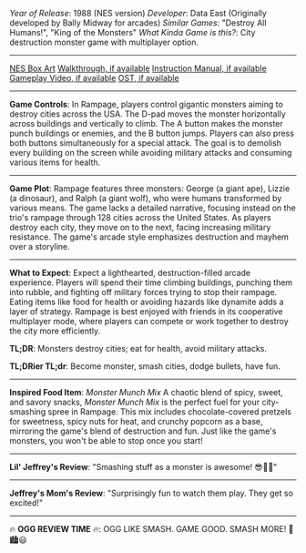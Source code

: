 *Year of Release*: 1988 (NES version)
*Developer*: Data East (Originally developed by Bally Midway for arcades)
*Similar Games*: "Destroy All Humans!", "King of the Monsters"
*What Kinda Game is this?*: City destruction monster game with multiplayer option.

---
[NES Box Art](https://www.google.com/search?tbm=isch&q=NES+Box+Art+Rampage) 
[Walkthrough, if available](https://www.google.com/search?q=Walkthrough+NES+Rampage)
[Instruction Manual, if available](https://www.google.com/search?q=NES+Instruction+Manual+Rampage)
[Gameplay Video, if available](https://www.youtube.com/results?search_query=gameplay+NES+Rampage) 
[OST, if available](https://www.youtube.com/results?search_query=gameplay+NES+Rampage+OST)

- - -
**Game Controls**:
In Rampage, players control gigantic monsters aiming to destroy cities across the USA. The D-pad moves the monster horizontally across buildings and vertically to climb. The A button makes the monster punch buildings or enemies, and the B button jumps. Players can also press both buttons simultaneously for a special attack. The goal is to demolish every building on the screen while avoiding military attacks and consuming various items for health.

- - -
**Game Plot**: 
Rampage features three monsters: George (a giant ape), Lizzie (a dinosaur), and Ralph (a giant wolf), who were humans transformed by various means. The game lacks a detailed narrative, focusing instead on the trio's rampage through 128 cities across the United States. As players destroy each city, they move on to the next, facing increasing military resistance. The game's arcade style emphasizes destruction and mayhem over a storyline.

- - -
**What to Expect**: 
Expect a lighthearted, destruction-filled arcade experience. Players will spend their time climbing buildings, punching them into rubble, and fighting off military forces trying to stop their rampage. Eating items like food for health or avoiding hazards like dynamite adds a layer of strategy. Rampage is best enjoyed with friends in its cooperative multiplayer mode, where players can compete or work together to destroy the city more efficiently.

**TL;DR**:
Monsters destroy cities; eat for health, avoid military attacks.

**TL;DRier TL;dr**: 
Become monster, smash cities, dodge bullets, have fun.

---
**Inspired Food Item**: *Monster Munch Mix*
A chaotic blend of spicy, sweet, and savory snacks, *Monster Munch Mix* is the perfect fuel for your city-smashing spree in Rampage. This mix includes chocolate-covered pretzels for sweetness, spicy nuts for heat, and crunchy popcorn as a base, mirroring the game's blend of destruction and fun. Just like the game's monsters, you won't be able to stop once you start!

---
**Lil' Jeffrey's Review**: "Smashing stuff as a monster is awesome! 😎🏢💥"

---
**Jeffrey's Mom's Review**: "Surprisingly fun to watch them play. They get so excited!"

---
🔥 **OGG REVIEW TIME** 🔥: OGG LIKE SMASH. GAME GOOD. SMASH MORE! 💪🏙️😃